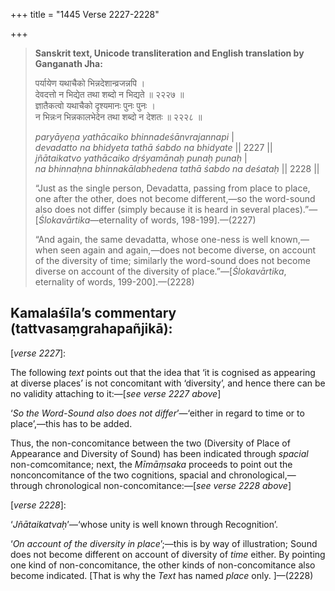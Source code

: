 +++
title = "1445 Verse 2227-2228"

+++
> **Sanskrit text, Unicode transliteration and English translation by Ganganath Jha:** 
>
> पर्यायेण यथाचैको भिन्नदेशान्व्रजन्नपि ।  
> देवदत्तो न भिद्येत तथा शब्दो न भिद्यते ॥ २२२७ ॥  
> ज्ञातैकत्वो यथाचैको दृश्यमानः पुनः पुनः ।  
> न भिन्नःन भिन्नकालभेदेन तथा शब्दो न देशतः ॥ २२२८ ॥ 
>
> *paryāyeṇa yathācaiko bhinnadeśānvrajannapi* \|  
> *devadatto na bhidyeta tathā śabdo na bhidyate* \|\| 2227 \|\|  
> *jñātaikatvo yathācaiko dṛśyamānaḥ punaḥ punaḥ* \|  
> *na bhinnaḥna bhinnakālabhedena tathā śabdo na deśataḥ* \|\| 2228 \|\| 
>
> “Just as the single person, Devadatta, passing from place to place, one after the other, does not become different,—so the word-sound also does not differ (simply because it is heard in several places).”—[*Ślokavārtika*—eternality of words, 198-199].—(2227) 
>
> “And again, the same devadatta, whose one-ness is well known,—when seen again and again,—does not become diverse, on account of the diversity of time; similarly the word-sound does not become diverse on account of the diversity of place.”—[*Ślokavārtika*, eternality of words, 199-200].—(2228)



## Kamalaśīla’s commentary (tattvasaṃgrahapañjikā):

[*verse 2227*]:

The following *text* points out that the idea that ‘it is cognised as appearing at diverse places’ is not concomitant with ‘diversity’, and hence there can be no validity attaching to it:—[*see verse 2227 above*]

‘*So the Word-Sound also does not differ*’—‘either in regard to time or to place’,—this has to be added.

Thus, the non-concomitance between the two (Diversity of Place of Appearance and Diversity of Sound) has been indicated through *spacial* non-comcomitance; next, the *Mīmāṃsaka* proceeds to point out the nonconcomitance of the two cognitions, spacial and chronological,—through chronological non-concomitance:—[*see verse 2228 above*]

[*verse 2228*]:

‘*Jñātaikatvaḥ*’—‘whose unity is well known through Recognition’.

‘*On account of the diversity in place*’;—this is by way of illustration; Sound does not become different on account of diversity of *time* either. By pointing one kind of non-concomitance, the other kinds of non-concomitance also become indicated. [That is why the *Text* has named *place* only. ]—(2228)


